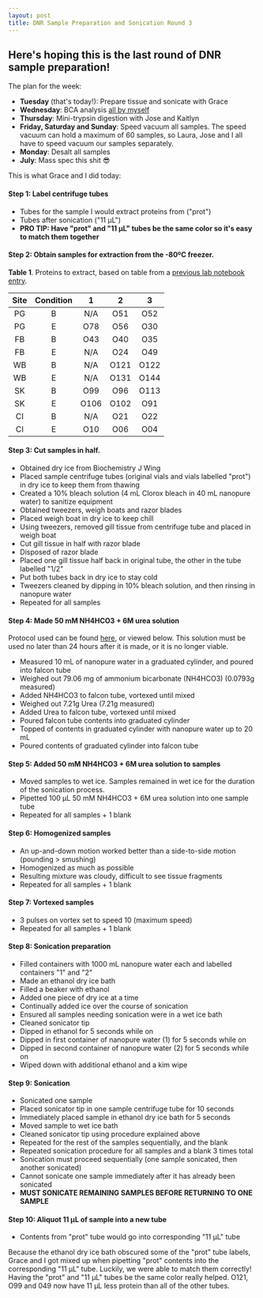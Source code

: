 ```yaml
---
layout: post
title: DNR Sample Preparation and Sonication Round 3
---
```


## Here's hoping this is the last round of DNR sample preparation!

The plan for the week: 

- **Tuesday** (that's today!): Prepare tissue and sonicate with Grace
- **Wednesday**: BCA analysis [all by myself](https://www.youtube.com/watch?v=3wuSETidoHM)
- **Thursday**: Mini-trypsin digestion with Jose and Kaitlyn
- **Friday, Saturday and Sunday**: Speed vacuum all samples. The speed vacuum can hold a maximum of 60 samples, so Laura, Jose and I all have to speed vacuum our samples separately.
- **Monday**: Desalt all samples
- **July**: Mass spec this shit :sunglasses:

This is what Grace and I did today:

#### Step 1: Label centrifuge tubes

- Tubes for the sample I would extract proteins from ("prot")
- Tubes after sonication ("11 µL")
- **PRO TIP: Have "prot" and "11 µL" tubes be the same color so it's easy to match them together**

#### Step 2: Obtain samples for extraction from the -80ºC freezer.

**Table 1**. Proteins to extract, based on table from a [previous lab notebook entry](https://yaaminiv.github.io/Protein-Extractions-Round2-Part2/).

| Site | Condition |   1  |   2  |   3  |
|:----:|:---------:|:----:|:----:|:----:|
|  PG  |     B     |  N/A |  O51 |  O52 |
|  PG  |     E     |  O78 |  O56 |  O30 |
|  FB  |     B     |  O43 |  O40 |  O35 |
|  FB  |     E     |  N/A |  O24 |  O49 |
|  WB  |     B     |  N/A | O121 | O122 |
|  WB  |     E     |  N/A | O131 | O144 |
|  SK  |     B     |  O99 |  O96 | O113 |
|  SK  |     E     | O106 | O102 |  O91 |
|  CI  |     B     |  N/A |  O21 |  O22 |
|  CI  |     E     |  O10 |  O06 |  O04 |

#### Step 3: Cut samples in half.

- Obtained dry ice from Biochemistry J Wing
- Placed sample centrifuge tubes (original vials and vials labelled "prot") in dry ice to keep them from thawing
- Created a 10% bleach solution (4 mL Clorox bleach in 40 mL nanopure water) to sanitize equipment
- Obtained tweezers, weigh boats and razor blades
- Placed weigh boat in dry ice to keep chill
- Using tweezers, removed gill tissue from centrifuge tube and placed in weigh boat
- Cut gill tissue in half with razor blade
- Disposed of razor blade
- Placed one gill tissue half back in original tube, the other in the tube labelled "1/2"
- Put both tubes back in dry ice to stay cold
- Tweezers cleaned by dipping in 10% bleach solution, and then rinsing in nanopure water
- Repeated for all samples

#### Step 4: Made 50 mM NH4HCO3 + 6M urea solution
Protocol used can be found [here](https://github.com/RobertsLab/resources/blob/master/protocols/ProteinprepforMSMS.md), or viewed below. This solution must be used no later than 24 hours after it is made, or it is no longer viable.

- Measured 10 mL of nanopure water in a graduated cylinder, and poured into falcon tube
- Weighed out 79.06 mg of ammonium bicarbonate (NH4HCO3) (0.0793g measured)
- Added NH4HCO3 to falcon tube, vortexed until mixed
- Weighed out 7.21g Urea (7.21g measured)
- Added Urea to falcon tube, vortexed until mixed
- Poured falcon tube contents into graduated cylinder
- Topped of contents in graduated cylinder with nanopure water up to 20 mL
- Poured contents of graduated cylinder into falcon tube

#### Step 5: Added 50 mM NH4HCO3 + 6M urea solution to samples
- Moved samples to wet ice. Samples remained in wet ice for the duration of the sonication process.
- Pipetted 100 µL 50 mM NH4HCO3 + 6M urea solution into one sample tube
- Repeated for all samples + 1 blank

#### Step 6: Homogenized samples
- An up-and-down motion worked better than a side-to-side motion (pounding > smushing)
- Homogenized as much as possible
 - Resulting mixture was cloudy, difficult to see tissue fragments
- Repeated for all samples + 1 blank
  
#### Step 7: Vortexed samples
- 3 pulses on vortex set to speed 10 (maximum speed)
- Repeated for all samples + 1 blank

#### Step 8: Sonication preparation
- Filled containers with 1000 mL nanopure water each and labelled containers "1" and "2"
- Made an ethanol dry ice bath
 - Filled a beaker with ethanol
 - Added one piece of dry ice at a time
 - Continually added ice over the course of sonication
- Ensured all samples needing sonication were in a wet ice bath
- Cleaned sonicator tip
 - Dipped in ethanol for 5 seconds while on
 - Dipped in first container of nanopure water (1) for 5 seconds while on
 - Dipped in second container of nanopure water (2) for 5 seconds while on
 - Wiped down with additional ethanol and a kim wipe
 
#### Step 9: Sonication
- Sonicated one sample
 - Placed sonicator tip in one sample centrifuge tube for 10 seconds
 - Immediately placed sample in ethanol dry ice bath for 5 seconds
 - Moved sample to wet ice bath
 - Cleaned sonicator tip using procedure explained above
 - Repeated for the rest of the samples sequentially, and the blank
- Repeated sonication procedure for all samples and a blank 3 times total
 - Sonication must proceed sequentially (one sample sonicated, then another sonicated)
 - Cannot sonicate one sample immediately after it has already been sonicated
  - **MUST SONICATE REMAINING SAMPLES BEFORE RETURNING TO ONE SAMPLE**

#### Step 10: Aliquot 11 µL of sample into a new tube
- Contents from "prot" tube would go into corresponding "11 µL" tube

Because the ethanol dry ice bath obscured some of the "prot" tube labels, Grace and I got mixed up when pipetting "prot" contents into the corresponding "11 µL" tube. Luckily, we were able to match them correctly! Having the "prot" and "11 µL" tubes be the same color really helped. O121, O99 and 049 now have 11 µL less protein than all of the other tubes.

